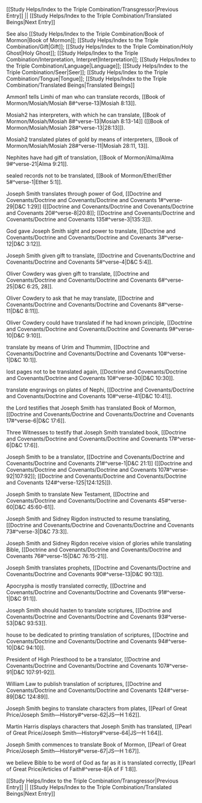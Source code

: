 [[Study Helps/Index to the Triple Combination/Transgressor|Previous Entry]]  ||  [[Study Helps/Index to the Triple Combination/Translated Beings|Next Entry]]

 See also [[Study Helps/Index to the Triple Combination/Book of Mormon|Book of Mormon]]; [[Study Helps/Index to the Triple Combination/Gift|Gift]]; [[Study Helps/Index to the Triple Combination/Holy Ghost|Holy Ghost]]; [[Study Helps/Index to the Triple Combination/Interpretation, Interpret|Interpretation]]; [[Study Helps/Index to the Triple Combination/Language|Language]]; [[Study Helps/Index to the Triple Combination/Seer|Seer]]; [[Study Helps/Index to the Triple Combination/Tongue|Tongue]]; [[Study Helps/Index to the Triple Combination/Translated Beings|Translated Beings]]

 Ammon1 tells Limhi of man who can translate records, [[Book of Mormon/Mosiah/Mosiah 8#^verse-13|Mosiah 8:13]].

 Mosiah2 has interpreters, with which he can translate, [[Book of Mormon/Mosiah/Mosiah 8#^verse-13|Mosiah 8:13-14]] ([[Book of Mormon/Mosiah/Mosiah 28#^verse-13|28:13]]).

 Mosiah2 translated plates of gold by means of interpreters, [[Book of Mormon/Mosiah/Mosiah 28#^verse-11|Mosiah 28:11, 13]].

 Nephites have had gift of translation, [[Book of Mormon/Alma/Alma 9#^verse-21|Alma 9:21]].

 sealed records not to be translated, [[Book of Mormon/Ether/Ether 5#^verse-1|Ether 5:1]].

 Joseph Smith translates through power of God, [[Doctrine and Covenants/Doctrine and Covenants/Doctrine and Covenants 1#^verse-29|D&C 1:29]] ([[Doctrine and Covenants/Doctrine and Covenants/Doctrine and Covenants 20#^verse-8|20:8]]; [[Doctrine and Covenants/Doctrine and Covenants/Doctrine and Covenants 135#^verse-3|135:3]]).

 God gave Joseph Smith sight and power to translate, [[Doctrine and Covenants/Doctrine and Covenants/Doctrine and Covenants 3#^verse-12|D&C 3:12]].

 Joseph Smith given gift to translate, [[Doctrine and Covenants/Doctrine and Covenants/Doctrine and Covenants 5#^verse-4|D&C 5:4]].

 Oliver Cowdery was given gift to translate, [[Doctrine and Covenants/Doctrine and Covenants/Doctrine and Covenants 6#^verse-25|D&C 6:25, 28]].

 Oliver Cowdery to ask that he may translate, [[Doctrine and Covenants/Doctrine and Covenants/Doctrine and Covenants 8#^verse-11|D&C 8:11]].

 Oliver Cowdery could have translated if he had known principle, [[Doctrine and Covenants/Doctrine and Covenants/Doctrine and Covenants 9#^verse-10|D&C 9:10]].

 translate by means of Urim and Thummim, [[Doctrine and Covenants/Doctrine and Covenants/Doctrine and Covenants 10#^verse-1|D&C 10:1]].

 lost pages not to be translated again, [[Doctrine and Covenants/Doctrine and Covenants/Doctrine and Covenants 10#^verse-30|D&C 10:30]].

 translate engravings on plates of Nephi, [[Doctrine and Covenants/Doctrine and Covenants/Doctrine and Covenants 10#^verse-41|D&C 10:41]].

 the Lord testifies that Joseph Smith has translated Book of Mormon, [[Doctrine and Covenants/Doctrine and Covenants/Doctrine and Covenants 17#^verse-6|D&C 17:6]].

 Three Witnesses to testify that Joseph Smith translated book, [[Doctrine and Covenants/Doctrine and Covenants/Doctrine and Covenants 17#^verse-6|D&C 17:6]].

 Joseph Smith to be a translator, [[Doctrine and Covenants/Doctrine and Covenants/Doctrine and Covenants 21#^verse-1|D&C 21:1]] ([[Doctrine and Covenants/Doctrine and Covenants/Doctrine and Covenants 107#^verse-92|107:92]]; [[Doctrine and Covenants/Doctrine and Covenants/Doctrine and Covenants 124#^verse-125|124:125]]).

 Joseph Smith to translate New Testament, [[Doctrine and Covenants/Doctrine and Covenants/Doctrine and Covenants 45#^verse-60|D&C 45:60-61]].

 Joseph Smith and Sidney Rigdon instructed to resume translating, [[Doctrine and Covenants/Doctrine and Covenants/Doctrine and Covenants 73#^verse-3|D&C 73:3]].

 Joseph Smith and Sidney Rigdon receive vision of glories while translating Bible, [[Doctrine and Covenants/Doctrine and Covenants/Doctrine and Covenants 76#^verse-15|D&C 76:15-21]].

 Joseph Smith translates prophets, [[Doctrine and Covenants/Doctrine and Covenants/Doctrine and Covenants 90#^verse-13|D&C 90:13]].

 Apocrypha is mostly translated correctly, [[Doctrine and Covenants/Doctrine and Covenants/Doctrine and Covenants 91#^verse-1|D&C 91:1]].

 Joseph Smith should hasten to translate scriptures, [[Doctrine and Covenants/Doctrine and Covenants/Doctrine and Covenants 93#^verse-53|D&C 93:53]].

 house to be dedicated to printing translation of scriptures, [[Doctrine and Covenants/Doctrine and Covenants/Doctrine and Covenants 94#^verse-10|D&C 94:10]].

 President of High Priesthood to be a translator, [[Doctrine and Covenants/Doctrine and Covenants/Doctrine and Covenants 107#^verse-91|D&C 107:91-92]].

 William Law to publish translation of scriptures, [[Doctrine and Covenants/Doctrine and Covenants/Doctrine and Covenants 124#^verse-89|D&C 124:89]].

 Joseph Smith begins to translate characters from plates, [[Pearl of Great Price/Joseph Smith—History#^verse-62|JS—H 1:62]].

 Martin Harris displays characters that Joseph Smith has translated, [[Pearl of Great Price/Joseph Smith—History#^verse-64|JS—H 1:64]].

 Joseph Smith commences to translate Book of Mormon, [[Pearl of Great Price/Joseph Smith—History#^verse-67|JS—H 1:67]].

 we believe Bible to be word of God as far as it is translated correctly, [[Pearl of Great Price/Articles of Faith#^verse-8|A of F 1:8]].

[[Study Helps/Index to the Triple Combination/Transgressor|Previous Entry]]  ||  [[Study Helps/Index to the Triple Combination/Translated Beings|Next Entry]]
